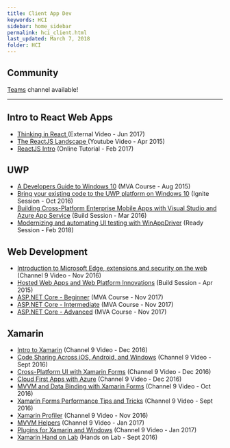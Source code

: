 ```yaml
---
title: Client App Dev
keywords: HCI
sidebar: home_sidebar
permalink: hci_client.html
last_updated: March 7, 2018
folder: HCI
---
```


## Community
[Teams](https://teams.microsoft.com/l/channel/19%3af18f527f22a240a6b3b19dd3d25ac3f9%40thread.skype/HCI%2520-%2520Client%2520Apps?groupId=dff0a70d-6316-4124-ae5a-e9d06f63ec34&tenantId=72f988bf-86f1-41af-91ab-2d7cd011db47) channel available!

<!-- Add in any communities worth following: blogs, twitter, etc. -->
---
<!-- Here, add in any links to useful resources. The structure is not fixed, it can be grouped by scenario, by tech, or set up as a learning path -->

## Intro to React Web Apps

- [Thinking in React ](https://pusher.com/sessions/meetup/bristol-js/thinking-in-react) (External Video - Jun 2017)
- [The ReactJS Landscape ](https://www.youtube.com/watch?v=oRmj3IUkRVk) (Youtube Video - Apr 2015)
- [ReactJS Intro](https://reactjs.org/tutorial/tutorial.html) (Online Tutorial - Feb 2017)

## UWP

- [A Developers Guide to Windows 10](https://mva.microsoft.com/en-US/training-courses/a-developers-guide-to-windows-10-12618) (MVA Course - Aug 2015)
- [Bring your existing code to the UWP platform on Windows 10](https://channel9.msdn.com//events/Ignite/2016/BRK2206/) (Ignite Session - Oct 2016)
- [Building Cross-Platform Enterprise Mobile Apps with Visual Studio and Azure App Service](https://azure.microsoft.com/en-us/resources/videos/build-2016-building-cross-platform-enterprise-mobile-apps-with-visual-studio-and-azure-app-service/) (Build Session - Mar 2016)
- [Modernizing and automating UI testing with WinAppDriver](https://content.microsoftready.com/FY18Q3/session/CD-DEV307) (Ready Session - Feb 2018)

## Web Development

- [Introduction to Microsoft Edge, extensions and security on the web](https://channel9.msdn.com/series/MeultaSerie/Introduction-to-Microsoft-Edge-extensions-and-security-on-the-web) (Channel 9 Video - Nov 2016)
- [Hosted Web Apps and Web Platform Innovations](https://channel9.msdn.com/Events/Build/2015/2-665/) (Build Session - Apr 2015)
- [ASP.NET Core - Beginner](https://mva.microsoft.com/en-US/training-courses/aspnet-core-beginner-18153) (MVA Course - Nov 2017)
- [ASP.NET Core - Intermediate](https://mva.microsoft.com/en-US/training-courses/aspnet-core-intermediate-18154?l=tigJ5mbeE_8711787171) (MVA Course - Nov 2017)
- [ASP.NET Core - Advanced](https://mva.microsoft.com/en-US/training-courses/aspnet-core-advanced-18155?l=Rw9sqs7dE_7011787171) (MVA Course - Nov 2017)

## Xamarin

- [Intro to Xamarin](https://channel9.msdn.com/Events/Xamarin/Xamarin-Dev-Days-Live/Introduction-Xamarin) (Channel 9 Video - Dec 2016)
- [Code Sharing Across iOS, Android, and Windows](https://channel9.msdn.com/Shows/XamarinShow/Sharing-Code-Across-iOS-Android-and-Windows) (Channel 9 Video - Sept 2016)
- [Cross-Platform UI with Xamarin Forms](https://channel9.msdn.com/Events/Xamarin/Xamarin-Dev-Days-Live/Cross-platform-UI-with-XamarinForms) (Channel 9 Video - Dec 2016)
- [Cloud First Apps with Azure](https://channel9.msdn.com/Events/Xamarin/Xamarin-Dev-Days-Live/Cloud-First-Apps-with-Azure) (Channel 9 Video - Dec 2016)
- [MVVM and Data Binding with Xamarin Forms](https://channel9.msdn.com/Shows/XamarinShow/Introduction-to-MVVM) (Channel 9 Video - Oct 2016)
- [Xamarin Forms Performance Tips and Tricks](https://channel9.msdn.com/Shows/XamarinShow/XamarinForms-Performance-Tips-and-Tricks) (Channel 9 Video - Sept 2016)
- [Xamarin Profiler](https://channel9.msdn.com/Shows/XamarinShow/Xamarin-Profiler-with-Nina-Vyedin) (Channel 9 Video - Nov 2016)
- [MVVM Helpers](https://channel9.msdn.com/Shows/XamarinShow/The-Xamarin-Show-12-MVVM-Helpers) (Channel 9 Video - Jan 2017)
- [Plugins for Xamarin and Windows](https://channel9.msdn.com/Shows/XamarinShow/Snack-Pack-7-Plugins-for-Xamarin-and-Windows) (Channel 9 Video - Jan 2017)
- [Xamarin Hand on Lab](https://github.com/xamarin/dev-days-labs/tree/master/HandsOnLab) (Hands on Lab - Sept 2016)
